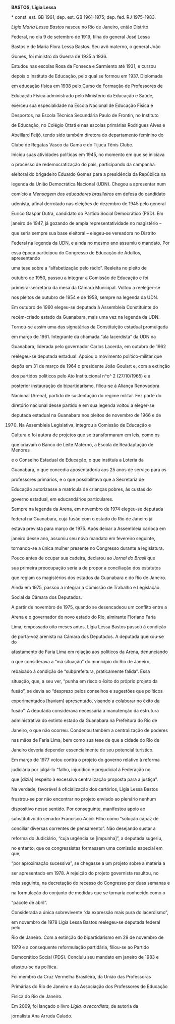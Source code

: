 **BASTOS,** **Lígia Lessa**



\* const. est. GB 1961; dep. est. GB 1961-1975; dep. fed. RJ 1975-1983.



*Lígia Maria Lessa Bastos* nasceu no Rio de Janeiro, então Distrito

Federal, no dia 9 de setembro de 1919, filha do general José Lessa

Bastos e de Maria Flora Lessa Bastos. Seu avô materno, o general João

Gomes, foi ministro da Guerra de 1935 a 1936.



Estudou nas escolas Rosa da Fonseca e Sarmiento até 1931, e cursou

depois o Instituto de Educação, pelo qual se formou em 1937. Diplomada

em educação física em 1938 pelo Curso de Formação de Professores de

Educação Física administrado pelo Ministério da Educação e Saúde,

exerceu sua especialidade na Escola Nacional de Educação Física e

Desportos, na Escola Técnica Secundária Paulo de Frontin, no Instituto

de Educação, no Colégio Ottati e nas escolas primárias Rodrigues Alves e

Abeillard Feijó, tendo sido também diretora do departamento feminino do

Clube de Regatas Vasco da Gama e do Tijuca Tênis Clube.



Iniciou suas atividades políticas em 1945, no momento em que se iniciava

o processo de redemocratização do país, participando da campanha

eleitoral do brigadeiro Eduardo Gomes para a presidência da República na

legenda da União Democrática Nacional (UDN). Chegou a apresentar num

comício a *Mensagem* *dos educadores brasileiros* em defesa do candidato

udenista, afinal derrotado nas eleições de dezembro de 1945 pelo general

Eurico Gaspar Dutra, candidato do Partido Social Democrático (PSD). Em

janeiro de 1947, já gozando de ampla representatividade no magistério –

que seria sempre sua base eleitoral – elegeu-se vereadora no Distrito

Federal na legenda da UDN, e ainda no mesmo ano assumiu o mandato. Por

essa época participou do Congresso de Educação de Adultos, apresentando

uma tese sobre a “alfabetização pelo rádio”. Reeleita no pleito de

outubro de 1950, passou a integrar a Comissão de Educação e foi

primeira-secretária da mesa da Câmara Municipal. Voltou a reeleger-se

nos pleitos de outubro de 1954 e de 1958, sempre na legenda da UDN.



Em outubro de 1960 elegeu-se deputada à Assembleia Constituinte do

recém-criado estado da Guanabara, mais uma vez na legenda da UDN.

Tornou-se assim uma das signatárias da Constituição estadual promulgada

em março de 1961. Integrante da chamada “ala lacerdista” da UDN na

Guanabara, liderada pelo governador Carlos Lacerda, em outubro de 1962

reelegeu-se deputada estadual. Apoiou o movimento político-militar que

depôs em 31 de março de 1964 o presidente João Goulart e, com a extinção

dos partidos políticos pelo Ato Institucional n^o^ 2 (27/10/1965) e a

posterior instauração do bipartidarismo, filiou-se à Aliança Renovadora

Nacional (Arena), partido de sustentação do regime militar. Fez parte do

diretório nacional desse partido e em sua legenda voltou a eleger-se

deputada estadual na Guanabara nos pleitos de novembro de 1966 e de

1970. Na Assembleia Legislativa, integrou a Comissão de Educação e

Cultura e foi autora de projetos que se transformaram em leis, como os

que criavam o Banco de Leite Materno, a Escola de Readaptação de Menores

e o Conselho Estadual de Educação, o que instituía a Loteria da

Guanabara, o que concedia aposentadoria aos 25 anos de serviço para os

professores primários, e o que possibilitava que a Secretaria de

Educação autorizasse a matrícula de crianças pobres, às custas do

governo estadual, em educandários particulares.



Sempre na legenda da Arena, em novembro de 1974 elegeu-se deputada

federal na Guanabara, cuja fusão com o estado do Rio de Janeiro já

estava prevista para março de 1975. Após deixar a Assembleia carioca em

janeiro desse ano, assumiu seu novo mandato em fevereiro seguinte,

tornando-se a única mulher presente no Congresso durante a legislatura.

Pouco antes de ocupar sua cadeira, declarou ao *Jornal do Brasil* que

sua primeira preocupação seria a de propor a conciliação dos estatutos

que regiam os magistérios dos estados da Guanabara e do Rio de Janeiro.

Ainda em 1975, passou a integrar a Comissão de Trabalho e Legislação

Social da Câmara dos Deputados.



A partir de novembro de 1975, quando se desencadeou um conflito entre a

Arena e o governador do novo estado do Rio, almirante Floriano Faria

Lima, empossado oito meses antes, Lígia Lessa Bastos passou à condição

de porta-voz arenista na Câmara dos Deputados. A deputada queixou-se do

afastamento de Faria Lima em relação aos políticos da Arena, denunciando

o que considerava a “má situação” do município do Rio de Janeiro,

rebaixado à condição de “subprefeitura, praticamente falida”. Essa

situação, que, a seu ver, “punha em risco o êxito do próprio projeto da

fusão”, se devia ao “desprezo pelos conselhos e sugestões que políticos

experimentados [haviam] apresentado, visando a colaborar no êxito da

fusão”. A deputada considerava necessária a manutenção da estrutura

administrativa do extinto estado da Guanabara na Prefeitura do Rio de

Janeiro, o que não ocorreu. Condenou também a centralização de poderes

nas mãos de Faria Lima, bem como sua tese de que a cidade do Rio de

Janeiro deveria depender essencialmente de seu potencial turístico.



Em março de 1977 votou contra o projeto do governo relativo à reforma

judiciária por julgá-lo “falho, injurídico e prejudicial à Federação no

que [dizia] respeito à excessiva centralização proposta para a justiça”.

Na verdade, favorável à oficialização dos cartórios, Lígia Lessa Bastos

frustrou-se por não encontrar no projeto enviado ao plenário nenhum

dispositivo nesse sentido. Por conseguinte, manifestou apoio ao

substitutivo do senador Francisco Acióli Filho como “solução capaz de

conciliar diversas correntes de pensamento”. Não desejando sustar a

reforma do Judiciário, “cuja urgência se [impunha]”, a deputada sugeriu,

no entanto, que os congressistas formassem uma comissão especial em que,

“por aproximação sucessiva”, se chegasse a um projeto sobre a matéria a

ser apresentado em 1978. A rejeição do projeto governista resultou, no

mês seguinte, na decretação do recesso do Congresso por duas semanas e

na formulação do conjunto de medidas que se tornaria conhecido como o

“pacote de abril”.



Considerada a única sobrevivente “da expressão mais pura do lacerdismo”,

em novembro de 1978 Lígia Lessa Bastos reelegeu-se deputada federal pelo

Rio de Janeiro. Com a extinção do bipartidarismo em 29 de novembro de

1979 e a consequente reformulação partidária, filiou-se ao Partido

Democrático Social (PDS). Concluiu seu mandato em janeiro de 1983 e

afastou-se da política.



Foi membro da Cruz Vermelha Brasileira, da União das Professoras

Primárias do Rio de Janeiro e da Associação dos Professores de Educação

Física do Rio de Janeiro.



Em 2009, foi lançado o livro *Lígia, a recordista*, de autoria da

jornalista Ana Arruda Calado.



